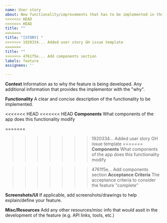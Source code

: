 ```yaml
---
name: User story
about: New functionality/improvements that has to be implemented in the existing product
<<<<<<< HEAD
<<<<<<< HEAD
title: ""
=======
title: "[STORY] "
>>>>>>> 1920334... Added user story GH issue template
=======
title: ""
>>>>>>> 4761f5e... Add components section
labels: feature
assignees: ''

---
```


**Context**
Information as to why the feature is being developed. Any additional information that provides the implementor with the "why".

**Functionality**
A clear and concise description of the functionality to be implemented.

<<<<<<< HEAD
<<<<<<< HEAD
**Components**
What components of the app does this functionality modify

=======
>>>>>>> 1920334... Added user story GH issue template
=======
**Components**
What components of the app does this functionality modify

>>>>>>> 4761f5e... Add components section
**Acceptance Criteria**
The acceptance criteria to consider the feature "complete"

**Screenshots/UI**
If applicable, add screenshots/drawings to help explain/define your feature.

**Misc/Resources**
Add any other resources/misc info that would assit in the development of the feature (e.g. API links, tools, etc.)

